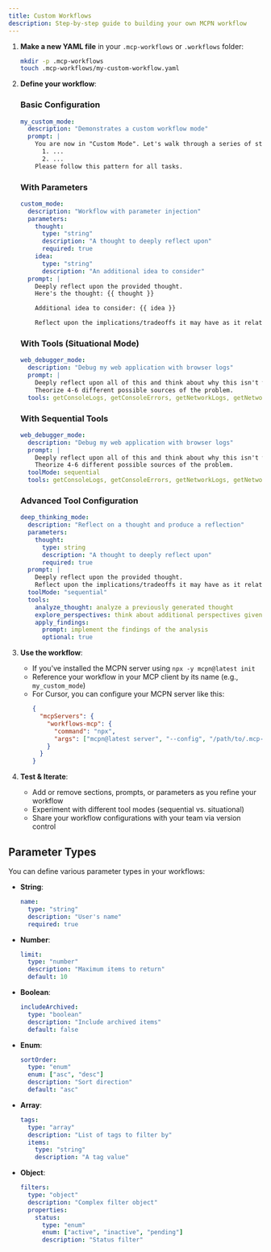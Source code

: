 ```yaml
---
title: Custom Workflows
description: Step-by-step guide to building your own MCPN workflow
---
```


1. **Make a new YAML file** in your `.mcp-workflows` or `.workflows` folder:
   ```bash
   mkdir -p .mcp-workflows
   touch .mcp-workflows/my-custom-workflow.yaml
   ```

2. **Define your workflow**:

   ### Basic Configuration
   ```yaml
   my_custom_mode:
     description: "Demonstrates a custom workflow mode"
     prompt: |
       You are now in "Custom Mode". Let's walk through a series of steps:
         1. ...
         2. ...
       Please follow this pattern for all tasks.
   ```

   ### With Parameters
   ```yaml
   custom_mode:
     description: "Workflow with parameter injection"
     parameters:
       thought:
         type: "string"
         description: "A thought to deeply reflect upon"
         required: true
       idea:
         type: "string"
         description: "An additional idea to consider"
     prompt: |
       Deeply reflect upon the provided thought.
       Here's the thought: {{ thought }}

       Additional idea to consider: {{ idea }}

       Reflect upon the implications/tradeoffs it may have as it relates to my current goals.
   ```

   ### With Tools (Situational Mode)
   ```yaml
   web_debugger_mode:
     description: "Debug my web application with browser logs"
     prompt: |
       Deeply reflect upon all of this and think about why this isn't working.
       Theorize 4-6 different possible sources of the problem.
     tools: getConsoleLogs, getConsoleErrors, getNetworkLogs, getNetworkErrors, takeScreenshot
   ```

   ### With Sequential Tools
   ```yaml
   web_debugger_mode:
     description: "Debug my web application with browser logs"
     prompt: |
       Deeply reflect upon all of this and think about why this isn't working.
       Theorize 4-6 different possible sources of the problem.
     toolMode: sequential
     tools: getConsoleLogs, getConsoleErrors, getNetworkLogs, getNetworkErrors, takeScreenshot
   ```

   ### Advanced Tool Configuration
   ```yaml
   deep_thinking_mode:
     description: "Reflect on a thought and produce a reflection"
     parameters:
       thought:
         type: string
         description: "A thought to deeply reflect upon"
         required: true
     prompt: |
       Deeply reflect upon the provided thought.
       Reflect upon the implications/tradeoffs it may have as it relates to my current goals.
     toolMode: "sequential"
     tools:
       analyze_thought: analyze a previously generated thought
       explore_perspectives: think about additional perspectives given the analysis
       apply_findings:
         prompt: implement the findings of the analysis
         optional: true
   ```

3. **Use the workflow**:
   - If you've installed the MCPN server using `npx -y mcpn@latest init`
   - Reference your workflow in your MCP client by its name (e.g., `my_custom_mode`)
   - For Cursor, you can configure your MCPN server like this:
     ```json
     {
       "mcpServers": {
         "workflows-mcp": {
           "command": "npx",
           "args": ["mcpn@latest server", "--config", "/path/to/.mcp-workflows", "--preset", "thinking,coding"]
         }
       }
     }
     ```

4. **Test & Iterate**:
   - Add or remove sections, prompts, or parameters as you refine your workflow
   - Experiment with different tool modes (sequential vs. situational)
   - Share your workflow configurations with your team via version control

## Parameter Types

You can define various parameter types in your workflows:

- **String**:
  ```yaml
  name:
    type: "string"
    description: "User's name"
    required: true
  ```

- **Number**:
  ```yaml
  limit:
    type: "number"
    description: "Maximum items to return"
    default: 10
  ```

- **Boolean**:
  ```yaml
  includeArchived:
    type: "boolean"
    description: "Include archived items"
    default: false
  ```

- **Enum**:
  ```yaml
  sortOrder:
    type: "enum"
    enum: ["asc", "desc"]
    description: "Sort direction"
    default: "asc"
  ```

- **Array**:
  ```yaml
  tags:
    type: "array"
    description: "List of tags to filter by"
    items:
      type: "string"
      description: "A tag value"
  ```

- **Object**:
  ```yaml
  filters:
    type: "object"
    description: "Complex filter object"
    properties:
      status:
        type: "enum"
        enum: ["active", "inactive", "pending"]
        description: "Status filter"
  ```